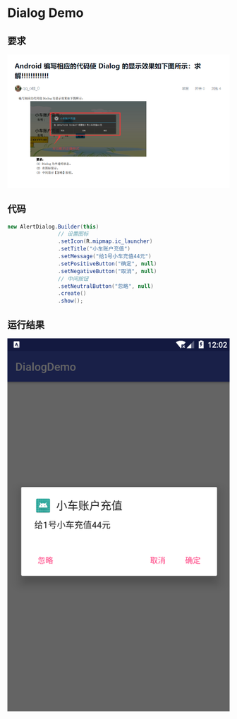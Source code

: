 # Dialog Demo

## 要求

![](img/Snipaste_2018-01-16_00-52-29.png)

## 代码

```java
new AlertDialog.Builder(this)
                // 设置图标
                .setIcon(R.mipmap.ic_launcher)
                .setTitle("小车账户充值")
                .setMessage("给1号小车充值44元")
                .setPositiveButton("确定", null)
                .setNegativeButton("取消", null)
                // 中间按钮
                .setNeutralButton("忽略", null)
                .create()
                .show();
```

## 运行结果

![](img/Snipaste_2018-01-16_01-02-39.png)